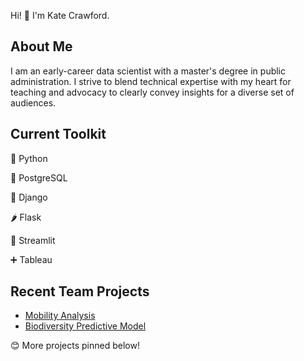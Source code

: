Hi! 👋 I'm Kate Crawford. 

## About Me

I am an early-career data scientist with a master's degree in public administration. I strive to blend technical expertise with my heart for teaching and advocacy to clearly convey insights for a diverse set of audiences.

## Current Toolkit

🐍 Python

🐘 PostgreSQL

🐸 Django

🌶️ Flask

👑 Streamlit

➕ Tableau

## Recent Team Projects

- [Mobility Analysis](https://github.com/franknvk/wdl_challenge_1)
- [Biodiversity Predictive Model](https://github.com/lara-es/cascais_phase2)

😊 More projects pinned below!
